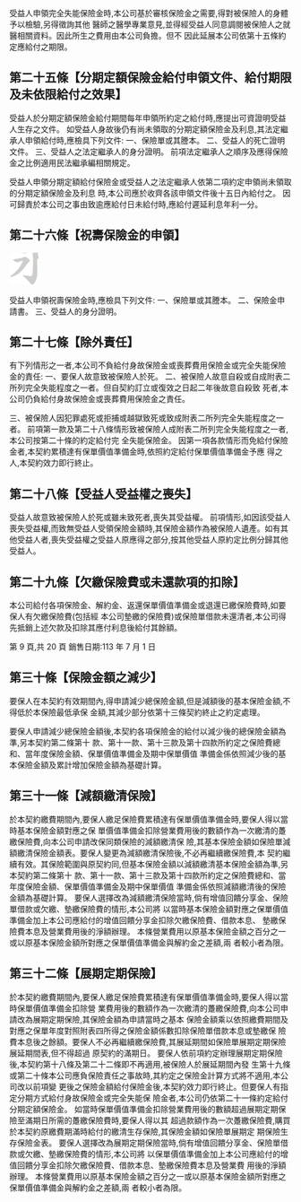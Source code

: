 受益人申領完全失能保險金時,本公司基於審核保險金之需要,得對被保險人的身體予以檢驗,另得徵詢其他 醫師之醫學專業意見,並得經受益人同意調閱被保險人之就醫相關資料。因此所生之費用由本公司負擔。但不 因此延展本公司依第十五條約定應給付之期限。

## 第二十五條【分期定額保險金給付申領文件、給付期限及未依限給付之效果】

受益人於分期定額保險金給付期間每年申領所約定之給付時,應提出可資證明受益人生存之文件。 如受益人身故後仍有尚未領取的分期定額保險金及利息,其法定繼承人申領給付時,應檢具下列文件: 一、保險單或其謄本。 二、受益人的死亡證明文件。 三、受益人之法定繼承人的身分證明。 前項法定繼承人之順序及應得保險金之比例適用民法繼承編相關規定。

受益人申領分期定額給付保險金或受益人之法定繼承人依第二項約定申領尚未領取的分期定額保險金及利息 時,本公司應於收齊各該申領文件後十五日內給付之。 因可歸責於本公司之事由致逾應給付日未給付時,應給付遲延利息年利一分。

## 第二十六條【祝壽保險金的申領】

![0_Image_0.Png](0_Image_0.Png)

受益人申領祝壽保險金時,應檢具下列文件: 一、保險單或其謄本。 二、保險金申請書。 三、受益人的身分證明。

## 第二十七條【除外責任】

有下列情形之一者,本公司不負給付身故保險金或喪葬費用保險金或完全失能保險金的責任: 一、要保人故意致被保險人於死。 二、被保險人故意自殺或自成附表二所列完全失能程度之一者。但自契約訂立或復效之日起二年後故意自殺致 死者,本公司仍負給付身故保險金或喪葬費用保險金之責任。

三、被保險人因犯罪處死或拒捕或越獄致死或致成附表二所列完全失能程度之一者。 前項第一款及第二十八條情形致被保險人成附表二所列完全失能程度之一者,本公司按第二十條的約定給付完 全失能保險金。 因第一項各款情形而免給付保險金者,本契約累積達有保單價值準備金時,依照約定給付保單價值準備金予應 得之人,本契約效力即行終止。

## 第二十八條【受益人受益權之喪失】

受益人故意致被保險人於死或雖未致死者,喪失其受益權。 前項情形,如因該受益人喪失受益權,而致無受益人受領保險金額時,其保險金額作為被保險人遺產。如有其 他受益人者,喪失受益權之受益人原應得之部分,按其他受益人原約定比例分歸其他受益人。

## 第二十九條【欠繳保險費或未還款項的扣除】

本公司給付各項保險金、解約金、返還保單價值準備金或退還已繳保險費時,如要保人有欠繳保險費(包括經 本公司墊繳的保險費)或保險單借款未還清者,本公司得先抵銷上述欠款及扣除其應付利息後給付其餘額。

第 9 頁,共 20 頁 銷售日期:113 年 7 月 1 日

## 第三十條【保險金額之減少】

要保人在本契約有效期間內,得申請減少總保險金額,但是減額後的基本保險金額,不得低於本保險最低承保 金額,其減少部分依第十三條契約終止之約定處理。

要保人申請減少總保險金額後,本契約各項保險金的給付以減少後的總保險金額為準,另本契約第二條第十 款、第十一款、第十三款及第十四款所約定之保險費總和、當年度保險金額、保單價值準備金及期中保單價值 準備金係依照減少後的基本保險金額及累計增加保險金額為基礎計算。

## 第三十一條【減額繳清保險】

於本契約繳費期間內,要保人繳足保險費累積達有保單價值準備金時,要保人得以當時基本保險金額對應之保 單價值準備金扣除營業費用後的數額作為一次繳清的躉繳保險費,向本公司申請改保同類保險的減額繳清保 險,其基本保險金額如保險單減額繳清保險金額表。要保人變更為減額繳清保險後,不必再繼續繳保險費,本 契約繼續有效。其保險範圍與原契約同,但基本保險金額以減額繳清基本保險金額為準,另本契約第二條第十 款、第十一款、第十三款及第十四款所約定之保險費總和、當年度保險金額、保單價值準備金及期中保單價值 準備金係依照減額繳清後的保險金額為基礎計算。 要保人選擇改為減額繳清保險當時,倘有增值回饋分享金、保險單借款或欠繳、墊繳保險費的情形,本公司將 以當時基本保險金額對應之保單價值準備金加上本公司應給付的增值回饋分享金扣除欠繳保險費、借款本息、 墊繳保險費本息及營業費用後的淨額辦理。 本條營業費用以原基本保險金額之百分之一或以原基本保險金額所對應之保單價值準備金與解約金之差額,兩 者較小者為限。

## 第三十二條【展期定期保險】

於本契約繳費期間內,要保人繳足保險費累積達有保單價值準備金時,要保人得以當時保單價值準備金扣除營 業費用後的數額作為一次繳清的躉繳保險費,向本公司申請改為展期定期保險,其保險金額為申請當時之基本 保險金額乘以依照繳費期間及對應之保單年度對照附表四所得之保險金額係數扣除保險單借款本息或墊繳保 險費本息後之餘額。要保人不必再繼續繳保險費,其展延期間如保險單展期定期保險展延期間表,但不得超過 原契約的滿期日。 要保人依前項約定辦理展期定期保險後,本契約第十八條及第二十二條即不再適用,被保險人於展延期間內發 生第十九條或第二十條本公司應負保險責任之事故時,其約定之保險金計算方式將不適用,本公司改以前項變 更後之保險金額給付保險金後,本契約效力即行終止。但要保人有指定分期方式給付身故保險金或完全失能保 險金者,本公司仍依第二十一條約定給付分期定額保險金。 如當時保單價值準備金扣除營業費用後的數額超過展期定期保險至滿期日所需的躉繳保險費時,要保人得以其 超過款額作為一次躉繳保險費,購買於本契約原繳費期滿時給付的繳清生存保險,其保險金額如保險單展期定 期保險生存保險金表。 要保人選擇改為展期定期保險當時,倘有增值回饋分享金、保險單借款或欠繳、墊繳保險費的情形,本公司將 以保單價值準備金加上本公司應給付的增值回饋分享金扣除欠繳保險費、借款本息、墊繳保險費本息及營業費 用後的淨額辦理。 本條營業費用以原基本保險金額之百分之一或以原基本保險金額所對應之保單價值準備金與解約金之差額,兩 者較小者為限。